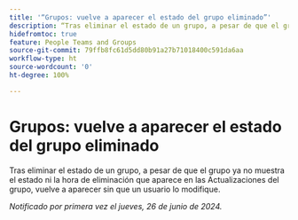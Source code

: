 ```yaml
---
title: '“Grupos: vuelve a aparecer el estado del grupo eliminado”'
description: “Tras eliminar el estado de un grupo, a pesar de que el grupo ya no muestra el estado ni la hora de eliminación que aparece en las Actualizaciones del grupo, vuelve a aparecer sin que un usuario lo modifique”.
hidefromtoc: true
feature: People Teams and Groups
source-git-commit: 79ffb8fc61d5dd80b91a27b71018400c591da6aa
workflow-type: ht
source-wordcount: '0'
ht-degree: 100%

---
```


# Grupos: vuelve a aparecer el estado del grupo eliminado

Tras eliminar el estado de un grupo, a pesar de que el grupo ya no muestra el estado ni la hora de eliminación que aparece en las Actualizaciones del grupo, vuelve a aparecer sin que un usuario lo modifique.

_Notificado por primera vez el jueves, 26 de junio de 2024._
